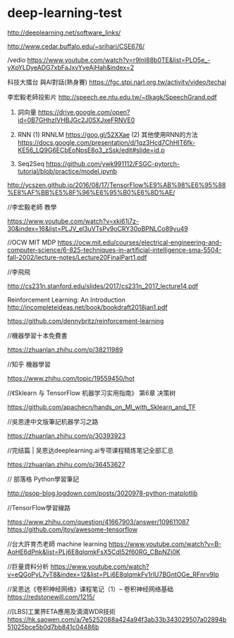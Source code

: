 # deep-learning-test


http://deeplearning.net/software_links/

http://www.cedar.buffalo.edu/~srihari/CSE676/

/vedio
https://www.youtube.com/watch?v=r9Inl88b0TE&list=PLO5e_-yXpYLDyeADG7xbFaJxvYyeAjHah&index=2

科技大擂台 與AI對話(熱身賽)
https://fgc.stpi.narl.org.tw/activity/video/techai


李宏毅老師投影片
http://speech.ee.ntu.edu.tw/~tlkagk/SpeechGrand.pdf

1. 詞向量
https://drive.google.com/open?id=0B7GHhzIVHBJGc2J0SXJxeFRNVE0

2. RNN
(1) RNNLM
https://goo.gl/52XXae
(2) 其他使用RNN的方法
https://docs.google.com/presentation/d/1qz3Hcd7ChHIT6fk-KE56_LQ9G6ECbEoNpsE8o3_zSsk/edit#slide=id.p

3. Seq2Seq
https://github.com/ywk991112/FSGC-pytorch-tutorial/blob/practice/model.ipynb
 
http://ycszen.github.io/2016/08/17/TensorFlow%E9%AB%98%E6%95%88%E8%AF%BB%E5%8F%96%E6%95%B0%E6%8D%AE/

//李宏毅老師 教學

 https://www.youtube.com/watch?v=xki61j7z-30&index=16&list=PLJV_el3uVTsPy9oCRY30oBPNLCo89yu49
 
 //OCW MIT MDP
 https://ocw.mit.edu/courses/electrical-engineering-and-computer-science/6-825-techniques-in-artificial-intelligence-sma-5504-fall-2002/lecture-notes/Lecture20FinalPart1.pdf
 
 //李飛飛
 
 http://cs231n.stanford.edu/slides/2017/cs231n_2017_lecture14.pdf
 
 Reinforcement Learning: An Introduction
 http://incompleteideas.net/book/bookdraft2018jan1.pdf
 
 https://github.com/dennybritz/reinforcement-learning
 
 //機器學習十本免費書
 
  https://zhuanlan.zhihu.com/p/38211989
  
  //知乎 機器學習
  
  https://www.zhihu.com/topic/19559450/hot
  
  //《Sklearn 与 TensorFlow 机器学习实用指南》 第6章 决策树
  
  
  https://github.com/apachecn/hands_on_Ml_with_Sklearn_and_TF
  
 
 //吳恩達中文版筆記机器学习之路

https://zhuanlan.zhihu.com/p/30393923
  
  //完结篇 | 吴恩达deeplearning.ai专项课程精炼笔记全部汇总
  
   https://zhuanlan.zhihu.com/p/36453627
   
// 部落格 Python學習筆記

http://psop-blog.logdown.com/posts/3020978-python-matplotlib
 
//TensorFlow學習線路

https://www.zhihu.com/question/41667903/answer/109611087
https://github.com/jtoy/awesome-tensorflow

//台大許育杰老師 machine learning
https://www.youtube.com/watch?v=B-AoHE6dPnk&list=PLj6E8qlqmkFsX5CdI52f60RG_CBpNZj0K

//巨量資料分析 
https://www.youtube.com/watch?v=eQGoPyL7vT8&index=12&list=PLj6E8qlqmkFv1rlU7BGntOGe_RFnrv9Ip

//吴恩达《卷积神经网络》课程笔记（1）– 卷积神经网络基础
https://redstonewill.com/1215/

//[LBS]工業界ETA應用及滴滴WDR技術
https://hk.saowen.com/a/7e5252088a424a94f3ab33b343029507a02894b51025bce5b0d7bb841c04486b






